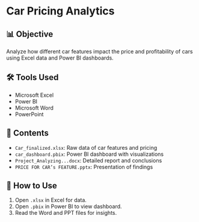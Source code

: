 # Car Pricing Analytics

## 📊 Objective
Analyze how different car features impact the price and profitability of cars using Excel data and Power BI dashboards.

## 🛠 Tools Used
- Microsoft Excel
- Power BI
- Microsoft Word
- PowerPoint

## 📁 Contents
- `Car_finalized.xlsx`: Raw data of car features and pricing
- `car_dashboard.pbix`: Power BI dashboard with visualizations
- `Project_Analyzing...docx`: Detailed report and conclusions
- `PRICE FOR CAR’s FEATURE.pptx`: Presentation of findings

## 📌 How to Use
1. Open `.xlsx` in Excel for data.
2. Open `.pbix` in Power BI to view dashboard.
3. Read the Word and PPT files for insights.
